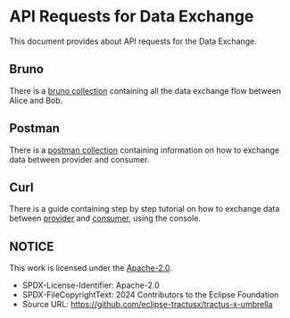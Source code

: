 # API Requests for Data Exchange

This document provides about API requests for the Data Exchange.

## Bruno

There is a [bruno collection](./bruno/Umbrella_Bruno.json) containing all the data exchange flow between Alice and Bob.

## Postman

There is a [postman collection](./postman) containing information on how to exchange data between provider and consumer.

## Curl

There is a guide containing step by step tutorial on how to exchange data between [provider](../user/guides/data-exchange/provide-data.md) and [consumer](../user/guides/data-exchange/consume-data.md), using the console.

## NOTICE

This work is licensed under the [Apache-2.0](https://www.apache.org/licenses/LICENSE-2.0).

* SPDX-License-Identifier: Apache-2.0
* SPDX-FileCopyrightText: 2024 Contributors to the Eclipse Foundation
* Source URL: <https://github.com/eclipse-tractusx/tractus-x-umbrella>
